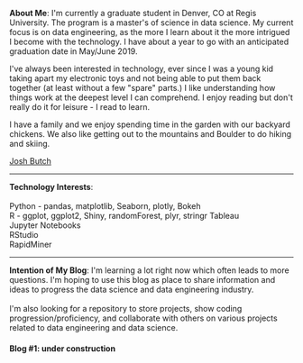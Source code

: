 <HEAD>  
<!-- Global site tag (gtag.js) - Google Analytics -->
<script async src="https://www.googletagmanager.com/gtag/js?id=UA-116290644-1"></script>
<script>
  window.dataLayer = window.dataLayer || [];
  function gtag(){dataLayer.push(arguments);}
  gtag('js', new Date());

  gtag('config', 'UA-116290644-1');
</script>
</HEAD>

<script type="text/javascript" src="https://platform.linkedin.com/badges/js/profile.js" async defer></script>

__About Me__: I'm currently a graduate student in Denver, CO at Regis University. The program is a master's of science in data science. My current focus is on data engineering, as the more I learn about it the more intrigued I become with the technology. I have about a year to go with an anticipated graduation date in May/June 2019.

I've always been interested in technology, ever since I was a young kid taking apart my electronic toys and not being able to put them back together (at least without a few "spare" parts.) I like understanding how things work at the deepest level I can comprehend. I enjoy reading but don't really do it for leisure - I read to learn.

I have a family and we enjoy spending time in the garden with our backyard chickens. We also like getting out to the mountains and Boulder to do hiking and skiing.

<div class="LI-profile-badge"  data-version="v1" data-size="medium" data-locale="en_US" data-type="horizontal" data-theme="dark" data-vanity="joshbutch"><a class="LI-simple-link" href='https://www.linkedin.com/in/joshbutch?trk=profile-badge'>Josh Butch</a></div>

***
__Technology Interests__: <br><br>Python - pandas, matplotlib, Seaborn, plotly, Bokeh<br>
                          R - ggplot, ggplot2, Shiny, randomForest, plyr, stringr
                          Tableau<br>
                          Jupyter Notebooks<br>
                          RStudio<br>
                          RapidMiner<br>
                           
***
__Intention of My Blog__: I'm learning a lot right now which often leads to more questions. I'm hoping to use this blog as place to share information and ideas to progress the data science and data engineering industry. <br><br>I'm also looking for a repository to store projects, show coding progression/proficiency, and collaborate with others on various projects related to data engineering and data science.

#### Blog #1: under construction





